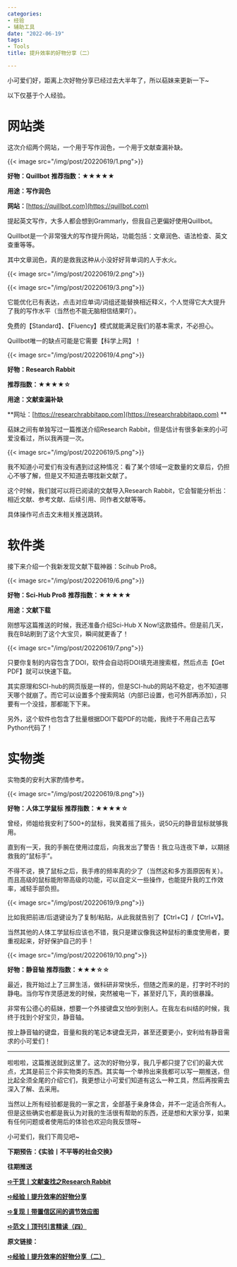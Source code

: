 ```yaml
---
categories:
- 经验
- 辅助工具
date: "2022-06-19"
tags:
- Tools
title: 提升效率的好物分享（二）

---
```


小可爱们好，距离上次好物分享已经过去大半年了，所以萜妹来更新一下~

<!--more-->

以下仅基于个人经验。

# **网站类**
这次介绍两个网站，一个用于写作润色，一个用于文献查漏补缺。

{{< image src="/img/post/20220619/1.png">}}

**好物：Quillbot**      **推荐指数：★★★★★**

**用途：写作润色**

**网站：**[https://quillbot.com](https://quillbot.com) 

提起英文写作，大多人都会想到Grammarly，但我自己更偏好使用Quillbot。

Quillbot是一个非常强大的写作提升网站，功能包括：文章润色、语法检查、英文查重等等。

其中文章润色，真的是救我这种从小没好好背单词的人于水火。

{{< image src="/img/post/20220619/2.png">}}

{{< image src="/img/post/20220619/3.png">}}

它能优化已有表达，点击对应单词/词组还能替换相近释义，个人觉得它大大提升了我的写作水平（当然也不能无脑相信结果吖）。

免费的【Standard】、【Fluency】模式就能满足我们的基本需求，不必担心。

Quillbot唯一的缺点可能是它需要【科学上网】！

{{< image src="/img/post/20220619/4.png">}}

**好物：Research Rabbit**

**推荐指数：★★★★☆**

**用途：文献查漏补缺**

**网址：[https://researchrabbitapp.com](https://researchrabbitapp.com) **

萜妹之间有单独写过一篇推送介绍Research Rabbit，但是估计有很多新来的小可爱没看过，所以我再提一次。

{{< image src="/img/post/20220619/5.png">}}

我不知道小可爱们有没有遇到过这种情况：看了某个领域一定数量的文章后，仍担心不够了解，但是又不知道去哪找新文献了。

这个时候，我们就可以将已阅读的文献导入Research Rabbit，它会智能分析出：相近文献、参考文献、后续引用、同作者文献等等。

具体操作可点击文末相关推送跳转。

# **软件类**

接下来介绍一个我新发现文献下载神器：Scihub Pro8。

{{< image src="/img/post/20220619/6.png">}}

**好物：Sci-Hub Pro8**  **推荐指数：★★★★★**

**用途：文献下载**

刚想写这篇推送的时候，我还准备介绍Sci-Hub X Now!这款插件。但是前几天，我在B站刷到了这个大宝贝，瞬间就更香了！

{{< image src="/img/post/20220619/7.png">}}

只要你复制的内容包含了DOI，软件会自动将DOI填充进搜索框，然后点击【Get PDF】就可以快速下载。

其实原理和SCI-hub的网页版是一样的，但是SCI-hub的网站不稳定，也不知道哪天哪个就崩了。而它可以设置多个搜索网站（内部已设置，也可外部再添加），只要有一个没挂，那都能下下来。

另外，这个软件也包含了批量根据DOI下载PDF的功能，我终于不用自己去写Python代码了！

# **实物类**

实物类的安利大家酌情参考。

{{< image src="/img/post/20220619/8.png">}}

**好物：人体工学鼠标**   **推荐指数：★★★★☆**

曾经，师姐给我安利了500+的鼠标，我笑着摇了摇头，说50元的静音鼠标就够我用。

直到有一天，我的手腕在使用过度后，向我发出了警告！我立马连夜下单，以期拯救我的“鼠标手”。

不得不说，换了鼠标之后，我手疼的频率真的少了（当然这和多方面原因有关）。而且高级的鼠标能附带高级的功能，可以自定义一些操作，也能提升我的工作效率，减轻手部负担。

{{< image src="/img/post/20220619/9.png">}}

比如我把前进/后退键设为了复制/粘贴，从此我就告别了【Ctrl+C】/【Ctrl+V】。

当然其他的人体工学鼠标应该也不错，我只是建议像我这种鼠标的重度使用者，要重视起来，好好保护自己的手！

{{< image src="/img/post/20220619/10.png">}}

**好物：静音轴**        **推荐指数：★★★☆☆**

最近，我开始过上了三屏生活，做科研非常快乐，但随之而来的是，打字时不时的静电。当你写作灵感迸发的时候，突然被电一下，甚至好几下，真的很暴躁。

非常有公德心的萜妹，想要一个外接键盘又怕吵到别人。在我左右纠结的时候，我终于找到个好宝贝，静音轴。

按上静音轴的键盘，音量和我的笔记本键盘无异，甚至还要更小，安利给有静音需求的小可爱们！

---

啦啦啦，这篇推送就到这里了。这次的好物分享，我几乎都只提了它们的最大优点，尤其是前三个非实物类的东西。其实每一个单拎出来我都可以写一期推送，但比起全须全尾的介绍它们，我更想让小可爱们知道有这么一种工具，然后再按需去深入了解、去采用。

当然以上所有经验都是我的一家之言，全部基于亲身体会，并不一定适合所有人。但是这些确实也都是我认为对我的生活很有帮助的东西，还是想和大家分享，如果有任何问题或者使用后的体验也欢迎向我反馈呀~

小可爱们，我们下周见吧~

**下期预告：《实验丨不平等的社会交换》**

**往期推送**

**[➪干货丨文献查找之Research Rabbit](https://mp.weixin.qq.com/s?__biz=MzIwMDk1OTM2OQ==&mid=2247486132&idx=1&sn=8754765a457a6277a2a4dcf6e83cb6cd&chksm=96f47e52a183f7449a049f84ef2222c71d4daf7499bebeb5278a12f30b2ea30cee83ee804fb0&scene=21#wechat_redirect)**

**[➪经验丨提升效率的好物分享](https://mp.weixin.qq.com/s?__biz=MzIwMDk1OTM2OQ==&mid=2247485982&idx=1&sn=1dc868f31bb3ae924e10dae577cecc67&chksm=96f47ef8a183f7eedd7d34473a8d5c950f6b49451754a6db7a22d155abd4ed2209ab112ef6b4&token=698506762&lang=zh_CN&scene=21#wechat_redirect)**

**[➪复现丨带置信区间的调节效应图](https://mp.weixin.qq.com/s?__biz=MzIwMDk1OTM2OQ==&mid=2247486774&idx=1&sn=3a1aa8c04f7efda68fefd6c37fc51e16&chksm=96f479d0a183f0c6118d92309a3c1876f3878fd3c6f48b1378dc05c92071b88e98baee772f0e&scene=21#wechat_redirect)**

**[➪范文丨顶刊引言精读（四）](https://mp.weixin.qq.com/s?__biz=MzIwMDk1OTM2OQ==&mid=2247486835&idx=1&sn=bb9828fb24aa3fb299b8bb37d393b08c&chksm=96f47995a183f08338dbd7cc70a6bce70e4f02b58e70433b4d441423e299942b9924155a4a2c&token=698506762&lang=zh_CN&scene=21#wechat_redirect)**

**原文链接：**

**[➪经验丨提升效率的好物分享（二）](https://mp.weixin.qq.com/s?__biz=MzIwMDk1OTM2OQ==&mid=2247486851&idx=1&sn=aac957405c3f1154818140473dcd37b1&chksm=96f47965a183f0737b1efa22aea365b3ca2ab7f6e8bdbfe01c2b8c571555611e08e9a6af5b3e&token=698506762&lang=zh_CN#rd)**
